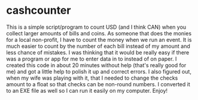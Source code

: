 # cashcounter
This is a simple script/program to count USD (and I think CAN) when you collect larger amounts of bills and coins.
As someone that does the monies for a local non-profit, I have to count the money when we run an event.
It is much easier to count by the number of each bill instead of my amount and less chance of mistakes. 
I was thinking that it would be really easy if there was a program or app for me to enter data in to instead of on paper.
I created this code in about 20 minutes without help (that's really good for me) and got a little help to polish it up and correct errors.
I also figured out, when my wife was playing with it, that I needed to change the checks amount to a float so that checks can be non-round numbers.
I converted it to an EXE file as well so I can run it easily on my computer.
Enjoy!
